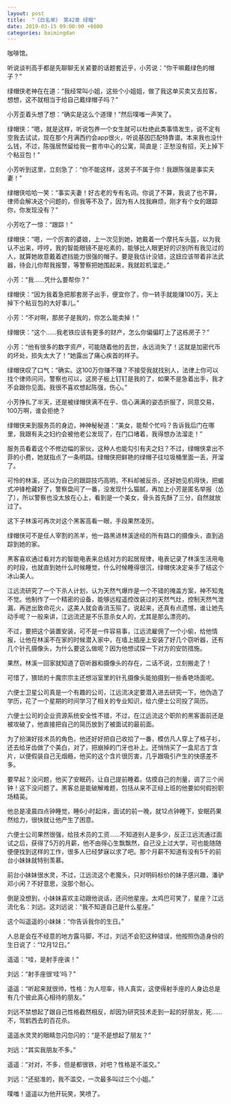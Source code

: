 ```yaml
---
layout: post
title:  "《白名单》 第42章 绿帽"
date: 2019-03-15 09:00:00 +0800
categories: baimingdan
---
```

咖啡馆。

听说谈判高手都是先聊聊无关紧要的话题套近乎，小芳说：“你干嘛戴绿色的帽子？”

绿帽侠老神在在道：“我经常叫小姐，这些个小姐姐，做了我这单买卖又去拉客，想想，这不就相当于给自己戴绿帽子吗？”

小芳歪着头想了想：“确实是这么个道理！”然后噗嗤一声笑了。

绿帽侠：“嗯，就是这样，听说包养一个女生就可以杜绝此类事情发生，说不定有空我去试试，现在那个月满西约会app很火，听说基因匹配特靠谱。本来我也没什么钱，不过，陈强居然留给我一套市中心的公寓，简直是：正愁没有招，天上掉下个粘豆包！”

小芳听到这里，立刻急了：“你不能这样，这房子不属于你！我跟陈强是事实夫妻！”

绿帽侠哈哈一笑：“事实夫妻！好古老的专有名词。你说了不算，我说了也不算，律师会解决这个问题的，但我等不及了，因为有人找我麻烦，刚才有个女的跟踪你，你发现没有？”

小芳吃了一惊：“跟踪！”

绿帽侠：“嗯，一个厉害的婆娘，上一次见到她，她戴着一个摩托车头盔，以为我认不出来，哼哼，我的智能眼镜不是吃素的，能够比人眼更好的识别所有我见过的人，就算她故意戴着遮挡能力很强的帽子。要是我估计没错，这妞应该带着非法武器，待会儿你帮我报警，等警察把她围起来，我就趁机溜走。”

小芳：“我……凭什么要帮你？”

绿帽侠：“因为我着急把那套房子出手，便宜你了，你一转手就能赚100万，天上掉下个粘豆包的大好事儿。”

小芳：“不对啊，那房子是我的，你怎么能卖掉！”

绿帽侠：“这个……我老铁应该有更多的财产，怎么你偏偏盯上了这栋房子？”

小芳：“他有很多的数字资产，可能随着他的去世，永远消失了！这就是加密代币的坏处，损失太大了！”她露出了痛心疾首的样子。

绿帽侠叹了口气：“确实。这100万你赚不赚？不接受我就找别人，法律上你可以找个律师问问，警察也可以，这房子板上钉钉是我的了，如果不是急着出手，我才不会跟你见面。我很不喜欢想起陈强，伤心。”

小芳挣扎了半天，还是被绿帽侠满不在乎、信心满满的姿态折服了，同意交易，100万啊，谁会拒绝？

绿帽侠来到服务员的身边，神神秘秘道：“美女，能帮个忙吗？告诉我后门在哪里，我跟有夫之妇约会被他老公发现了，在门口堵着，我得想办法溜走！”

服务员看着这个不修边幅的家伙，这种人也能勾引有夫之妇？不过，绿帽侠拿出不菲的小费，她就指点了一条明路。绿帽侠把鲜艳的绿帽子往垃圾桶里面一丢，开溜了。

可怜的林溪，还以为自己的跟踪技巧高明，不料却被反杀，还好她见机得快，把蝎式冲锋枪藏好了，警察盘问了一番，没发现什么猫腻，再加上小芳是匿名举报（怂了），所以警察也没太放在心上，看到是一个美女，骨头首先酥了三分，自然就放过了。

这下子林溪可再次对这个黑客高看一眼，手段果然凌厉。

绿帽侠可不是任人宰割的羔羊，他一路黑进林溪途经的所有路口的摄像头，直到追踪到她的家。

黑客喜欢通过看对方的智能电表来总结对方的起居规律，电表记录了林溪生活用电的时段，也就直到她什么时候睡觉，什么时候睡得很沉，绿帽侠决定亲手了结这个冰山美人。

江远流研究了一个下杀人计划，认为天然气爆炸是一个不错的掩盖方案，神不知鬼不觉。他制作了一个精密的设备，能够远程遥控改装过的天然气灶，控制天然气泄漏，再迸出致命花火，这美人就会香消玉殒了。说起来，还真有点遗憾，谁让她先动手呢？一般来讲，江远流还是不乐意杀女人的，尤其是那么漂亮的。

不过，要把这个装置安装，可不是一件容易事，江远流雇佣了一个小偷，给他情报，让他在林溪不在家的时候潜入家中，在墙上插座上安装了好几个窃听器，还有几个针孔摄像头，为什么要这么做呢？因为他想试探一下对方的安防措施。

果然，林溪一回家就知道了窃听器和摄像头的存在，二话不说，立刻搬走了！

可惜了，猥琐的十魔宗宗主还想浴室里的针孔摄像头能拍摄到一些香艳场面呢。

六便士卫星公司真是一个有趣的公司，江远流决定要潜入进去研究一下，他伪造了学历，花了一个星期的时间学习了相关的专业知识，给六便士公司投了简历。

六便士公司的企业资源系统安全性不错，不过，在江远流这个职阶的黑客面前还是被攻破了，他直接把自己的简历放到了被面试的最前面。

为了扮演好技术员的角色，他还好好把自己收拾了一番，模仿凡人穿上了格子衫，还去给牙齿做了个美白，对了，把崩掉的门牙也补上。还悄悄买了一盒尼古丁含片，以便假装自己无烟瘾，他买的这个含片很厉害，几乎跟吸引产生的快感差不多。

要早起？没问题，他买了安眠药，让自己提前睡着。估摸自己的剂量，调了三个闹钟！这下没问题了。黑客总是能破解难题，包括从来不正经上班的他要如何假扮职场精英。

他总是凌晨四点钟睡觉，睡6小时起床，面试的前一晚，就12点钟睡下，安眠药果然给力，很快就让他产生了困意。

六便士公司果然很强，给技术员的工资……不知道别人是多少，反正江远流通过面试之后，获得了5万的月薪，他不由得心生飘飘然，自己没上过大学，可也能随随便便找到这样的工作，很多人已经梦寐以求了吧。那个月薪不知道有没有5千的前台小妹妹就特别羡慕。

前台小妹妹很水灵，不过，江远流这个老魔头，只对明码标价的妹子感兴趣，潘驴邓小闲？不好意思，没那个耐心。

倒是没想到，小妹妹喜欢主动跟他说话，还问他星座。太鸡巴可笑了，星座？江远流化名：刘远。这刘远说：“我不知道自己是什么星座。”

这个叫遥遥的小妹妹：“你告诉我你的生日。”

人总是会在不经意的地方露马脚，不过，刘远不会犯这种错误，他按照伪造身份的生日说了：“12月12日。”

遥遥：“哇，是射手座诶！”

刘远：“射手座很‘哇’吗？”

遥遥：“听起来就很帅，性格：为人坦率，待人真实，这使得射手座的人身边总是有几个彼此真心相待的朋友。”

刘远不禁想起了跟自己性格截然相反，却因为研究技术走到一起的好朋友，死……不，驾鹤西去的百花杀。

遥遥水灵灵的眼睛忽闪忽闪的：“是不是想起了朋友？”

刘远：“其实我朋友不多。”

遥遥：“对对，不多，但是都很铁，对吧？性格是不滥交。”

刘远：“还挺准的，我不滥交，一次最多叫过三个小姐。”

噗嗤！遥遥以为他开玩笑，笑喷了。